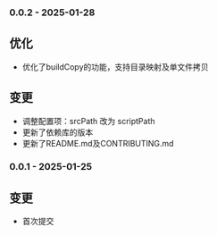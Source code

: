 ### 0.0.2 - 2025-01-28
## 优化
- 优化了buildCopy的功能，支持目录映射及单文件拷贝
## 变更
- 调整配置项：srcPath 改为 scriptPath
- 更新了依赖库的版本
- 更新了README.md及CONTRIBUTING.md

### 0.0.1 - 2025-01-25
## 变更
- 首次提交
